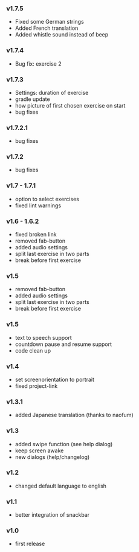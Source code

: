 ### v1.7.5
- Fixed some German strings
- Added French translation
- Added whistle sound instead of beep

### v1.7.4
- Bug fix: exercise 2

### v1.7.3
- Settings: duration of exercise
- gradle update
- how picture of first chosen exercise on start
- bug fixes

### v1.7.2.1
- bug fixes

### v1.7.2
- bug fixes

### v1.7 - 1.7.1
- option to select exercises
- fixed lint warnings

### v1.6 - 1.6.2
- fixed broken link
- removed fab-button
- added audio settings
- split last exercise in two parts
- break before first exercise

### v1.5
- removed fab-button
- added audio settings
- split last exercise in two parts
- break before first exercise

### v1.5
- text to speech support
- countdown pause and resume support
- code clean up

### v1.4

- set screenorientation to portrait
- fixed project-link

### v1.3.1

- added Japanese translation (thanks to naofum)

### v1.3

- added swipe function (see help dialog)
- keep screen awake
- new dialogs (help/changelog)

### v1.2

- changed default language to english

### v1.1

- better integration of snackbar

### v1.0

- first release
